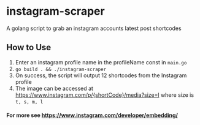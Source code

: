 # instagram-scraper
A golang script to grab an instagram accounts latest post shortcodes

## How to Use
1. Enter an instagram profile name in the profileName const in `main.go`
2. `go build . && ./instagram-scraper`
3. On success, the script will output 12 shortcodes from the Instagram profile
4. The image can be accessed at https://www.instagram.com/p/{shortCode}/media?size=l where size is `t, s, m, l`

#### For more see https://www.instagram.com/developer/embedding/
